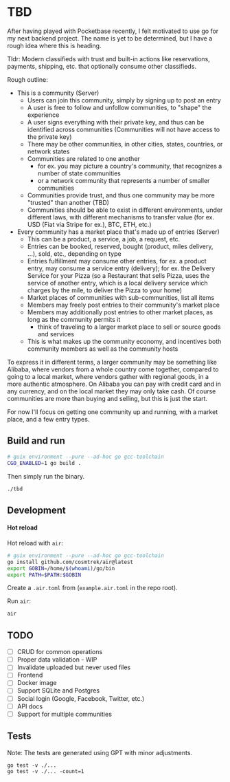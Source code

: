 # TBD

After having played with Pocketbase recently, I felt motivated to use go for my next backend project. The name is yet to be determined, but I have a rough idea where this is heading.

Tldr: Modern classifieds with trust and built-in actions like reservations, payments, shipping, etc. that optionally consume other classifieds.

Rough outline:

- This is a community (Server)
  - Users can join this community, simply by signing up to post an entry
  - A user is free to follow and unfollow communities, to "shape" the experience
  - A user signs everything with their private key, and thus can be identified across communities (Communities will not have access to the private key)
  - There may be other communities, in other cities, states, countries, or network states
  - Communities are related to one another
    - for ex. you may picture a country's community, that recognizes a number of state communities
    - or a network community that represents a number of smaller communities
  - Communities provide trust, and thus one community may be more "trusted" than another (TBD)
  - Communities should be able to exist in different environments, under different laws, with different mechanisms to transfer value (for ex. USD (Fiat via Stripe for ex.), BTC, ETH, etc.)
- Every community has a market place that's made up of entries (Server)
  - This can be a product, a service, a job, a request, etc.
  - Entries can be booked, reserved, bought (product, miles delivery, ...), sold, etc., depending on type
  - Entries fulfillment may consume other entries, for ex. a product entry, may consume a service entry (delivery); for ex. the Delivery Service for your Pizza (so a Restaurant that sells Pizza, uses the service of another entry, which is a local delivery service which charges by the mile, to deliver the Pizza to your home)
  - Market places of communities with sub-communities, list all items
  - Members may freely post entries to their community's market place
  - Members may additionally post entries to other market places, as long as the community permits it
    - think of traveling to a larger market place to sell or source goods and services
  - This is what makes up the community economy, and incentives both community members as well as the community hosts

To express it in different terms, a larger community may be something like Alibaba, where vendors from a whole country come together, compared to going to a local market, where vendors gather with regional goods, in a more authentic atmosphere. On Alibaba you can pay with credit card and in any currency, and on the local market they may only take cash. Of course communities are more than buying and selling, but this is just the start.
  
For now I'll focus on getting one community up and running, with a market place, and a few entry types.

## Build and run

```bash
# guix environment --pure --ad-hoc go gcc-toolchain
CGO_ENABLED=1 go build .
```

Then simply run the binary.

```bash
./tbd
```

## Development

#### Hot reload

Hot reload with `air`:

```bash
# guix environment --pure --ad-hoc go gcc-toolchain
go install github.com/cosmtrek/air@latest
export GOBIN=/home/$(whoami)/go/bin
export PATH=$PATH:$GOBIN
```

Create a `.air.toml` from (`example.air.toml` in the repo root).

Run `air`:

```bash
air
```

## TODO

- [ ] CRUD for common operations
- [ ] Proper data validation - WIP
- [ ] Invalidate uploaded but never used files
- [ ] Frontend
- [ ] Docker image
- [ ] Support SQLite and Postgres
- [ ] Social login (Google, Facebook, Twitter, etc.)
- [ ] API docs
- [ ] Support for multiple communities

## Tests

Note: The tests are generated using GPT with minor adjustments.

```
go test -v ./...
go test -v ./... -count=1
```